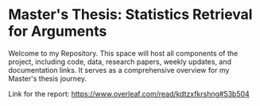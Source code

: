 # Master's Thesis: Statistics Retrieval for Arguments

Welcome to my Repository. This space will host all components of the project, including code, data, research papers, weekly updates, and documentation links. It serves as a comprehensive overview for my Master's thesis journey.


Link for the report: https://www.overleaf.com/read/kdtzxfkrshng#53b504